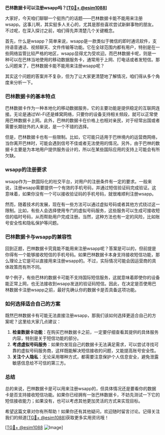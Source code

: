 **巴林数据卡可以注册wsapp吗？[[TG💪+ @esim1088](https://t.me/s/esim1088)]**

大家好，今天咱们聊聊一个挺热门的话题——巴林数据卡能不能用来注册wsapp。这事儿啊，其实挺多人关心的，尤其是那些喜欢尝试新鲜事物的朋友。不过呢，在深入探讨之前，咱们得先弄清楚几个关键概念。

首先，什么是wsapp？简单来说，wsapp是一款类似于微信的即时通讯软件，支持语音通话、视频聊天、文件传输等功能。它在全球范围内都有用户，特别是在一些网络监管比较严格的地区，wsapp显得尤为受欢迎。而巴林数据卡呢，则是一种可以在巴林当地使用的移动数据服务卡，通常用于上网、打电话或者发短信。那么问题来了，巴林数据卡能不能用来注册wsapp呢？

其实这个问题的答案并不复杂，但为了让大家更清楚地了解情况，咱们得从多个角度来分析一下。

### 巴林数据卡的基本特点

巴林数据卡作为一种本地化的移动数据服务，它的主要功能是提供稳定的互联网连接。无论是通过Wi-Fi还是蜂窝网络，只要你的设备支持相关频段，就可以正常使用巴林数据卡上网。此外，巴林的数据卡在价格上也相对亲民，对于经常出国或者需要长期驻外的人来说，是一个不错的选择。

但是，巴林数据卡也有一些限制。比如，它可能只适用于巴林境内的运营商网络，当你离开巴林时，可能会遇到信号不佳或者无法使用的情况。另外，由于巴林的数据卡主要是为本地用户提供服务设计的，所以在某些国际应用的支持上可能会有所欠缺。

### wsapp的注册要求

wsapp作为一款国际化的社交平台，对用户的注册条件有一定的要求。一般来说，注册wsapp需要提供一个有效的手机号码，并通过短信验证码完成验证。这意味着，如果你没有一个可以接收验证码的手机号码，就很难顺利注册wsapp。

然而，随着技术的发展，现在有一些方法可以通过虚拟号码或者其他方式绕过这一限制。比如，有些人会选择使用专门的虚拟号码服务，这些服务可以生成可接收短信的临时号码，从而帮助用户完成注册。当然，这种方法也有一定的风险，比如账号安全性和隐私保护等问题。

### 巴林数据卡与wsapp的兼容性

回到正题，巴林数据卡究竟能不能用来注册wsapp呢？答案是可以的，但前提是你得有一个能够接收短信的手机号码。如果巴林数据卡本身支持接收短信功能，那么理论上它是可以直接用来注册wsapp的。不过，实际情况可能会因运营商的具体政策而有所不同。

举个例子，有些巴林的数据卡可能不支持国际短信服务，这就意味着即使你的设备能正常上网，也无法接收到wsapp发送的验证码短信。因此，在决定是否使用巴林数据卡注册wsapp之前，最好先确认你的数据卡是否具备这项功能。

### 如何选择适合自己的方案

既然巴林数据卡有可能无法直接注册wsapp，那我们该如何选择更适合自己的方案呢？这里给大家几点建议：

1. **检查数据卡功能**：在购买巴林数据卡之前，一定要仔细查看其提供的具体服务内容，特别是关于短信功能的部分。
2. **考虑虚拟号码服务**：如果你发现自己的数据卡无法满足需求，可以尝试寻找可靠的虚拟号码服务商，这样既能解决短信接收的问题，又能提高账号安全性。
3. **关注个人隐私**：无论采用哪种方式，都需要注意保护个人信息安全，避免泄露敏感信息给不可信的第三方。

### 总结

总的来说，巴林数据卡是可以用来注册wsapp的，但具体情况还是要看你的数据卡是否支持接收短信功能。如果你已经拥有一张巴林数据卡，不妨先测试一下它的短信接收能力；如果没有，也可以考虑其他更加灵活的方式来实现目标。

希望这篇文章对你有所帮助！如果你还有其他疑问，欢迎随时留言讨论。记得关注我们的频道[[TG💪+ @esim1088](https://t.me/s/esim1088)]获取更多实用资讯哦！

[[TG💪+ @esim1088](https://t.me/s/esim1088) ![Image](https://i.postimg.cc/4NQfJmqS/Snipaste-2025-05-13-00-14-12.png)]